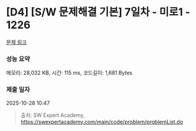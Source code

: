 # [D4] [S/W 문제해결 기본] 7일차 - 미로1 - 1226 

[문제 링크](https://swexpertacademy.com/main/code/problem/problemDetail.do?contestProbId=AV14vXUqAGMCFAYD) 

### 성능 요약

메모리: 28,032 KB, 시간: 115 ms, 코드길이: 1,681 Bytes

### 제출 일자

2025-10-28 10:47



> 출처: SW Expert Academy, https://swexpertacademy.com/main/code/problem/problemList.do